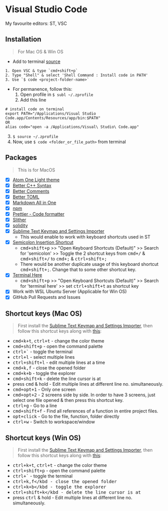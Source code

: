 # Visual Studio Code

My favourite editors: ST, VSC

## Installation
> For Mac OS & Win OS

* Add to terminal [source](https://stackoverflow.com/a/36882426)
```
1. Open VSC & type `cmd+shift+p`
2. Type "Shell" & select 'Shell Command : Install code in PATH'
3. Use `$ code <project-folder-name>`
```
* For permanence, follow this:
  1. Open profile in `$ subl ~/.zprofile`
  2. Add this line
```
# install code on terminal
export PATH="/Applications/Visual Studio Code.app/Contents/Resources/app/bin:$PATH"
OR
alias code="open -a /Applications/Visual\ Studio\ Code.app"
```
  3. `$ source ~/.zprofile`
  4. Now, use `$ code <folder_or_file_path>` from terminal

## Packages
> This is for MacOS

* [x] [Atom One Light theme](https://marketplace.visualstudio.com/items?itemName=akamud.vscode-theme-onelight)
* [x] [Better C++ Syntax](https://marketplace.visualstudio.com/items?itemName=jeff-hykin.better-cpp-syntax)
* [x] [Better Comments](https://marketplace.visualstudio.com/items?itemName=aaron-bond.better-comments)
* [x] [Better TOML](https://marketplace.visualstudio.com/items?itemName=bungcip.better-toml)
* [x] [Markdown All in One](https://marketplace.visualstudio.com/items?itemName=yzhang.markdown-all-in-one)
* [x] [npm](https://marketplace.visualstudio.com/items?itemName=eg2.vscode-npm-script) 
* [x] [Prettier - Code formatter](https://marketplace.visualstudio.com/items?itemName=SimonSiefke.prettier-vscode) 
* [x] [Slither](https://marketplace.visualstudio.com/items?itemName=trailofbits.slither-vscode)
* [x] [solidity](https://marketplace.visualstudio.com/items?itemName=JuanBlanco.solidity)
* [x] [Sublime Text Keymap and Settings Importer](https://marketplace.visualstudio.com/items?itemName=ms-vscode.sublime-keybindings)
  - This would enable to work with keyboard shortcuts used in ST
* [x] [Semicolon Insertion Shortcut](https://marketplace.visualstudio.com/items?itemName=chrisvltn.vs-code-semicolon-insertion)
  - <kbd>cmd+shift+p</kbd> >> "Open Keyboard Shortcuts (Default)" >> Search for 'semicolon' >> Toggle the 2 shortcut keys from <kbd>cmd+/</kbd> & <kbd>cmd+shift+/</kbd> to <kbd>cmd+;</kbd> & <kbd>ctrl+shift+;</kbd>
  - There would be another duplicate usage of this keyboard shortcut <kbd>cmd+shift+;</kbd>. Change that to some other shortcut key.
* [x] [Terminal Here](https://marketplace.visualstudio.com/items?itemName=Tyriar.vscode-terminal-here)
  -  <kbd>cmd+shift+p</kbd> >> "Open Keyboard Shortcuts (Default)" >> Search for 'terminal here' >> set <kbd>ctrl+shift+t</kbd> as shortcut key
* [x] Work with WSL Ubuntu Server (Applicable for Win OS)  
* [x] GitHub Pull Requests and Issues

## Shortcut keys (Mac OS)
> First install the [Sublime Text Keymap and Settings Importer](https://marketplace.visualstudio.com/items?itemName=ms-vscode.sublime-keybindings), then follow this shortcut keys along with [this](https://github.com/abhi3700/my_coding_toolkit/blob/master/sublime_all.md#shortcut-keys):

* <kbd>cmd+k+t</kbd>, <kbd>ctrl+t</kbd> - change the color theme
* <kbd>cmd+shift+p</kbd> - open the command palette
* <kbd>ctrl+`</kbd> - toggle the terminal
* <kbd>ctrl+l</kbd> - select multiple lines
* <kbd>ctrl+shift+l</kbd> - edit multiple lines at a time
* <kbd>cmd+k,f</kbd> - close the opened folder
* <kbd>cmd+k+b</kbd> - toggle the explorer
* <kbd>cmd+shift+k</kbd> - delete the line cursor is at
* press <kbd>cmd</kbd> & hold - Edit multiple lines at different line no. simultaneously.
* <kbd>cmd+opt+1</kbd> - Only one screen
* <kbd>cmd+opt+2</kbd> - 2 screens side by side. In order to have 3 screens, just select one file opened & then press this shortcut key.
* <kbd>ctrl+g</kbd> - Go to a line
* <kbd>cmd+shift+f</kbd> - Find all references of a function in entire project files.
* <kbd>opt+click</kbd> - Go to the file, function, folder directly
* <kbd>ctrl+w</kbd> - Switch to workspace/window

## Shortcut keys (Win OS)
> First install the [Sublime Text Keymap and Settings Importer](https://marketplace.visualstudio.com/items?itemName=ms-vscode.sublime-keybindings), then follow this shortcut keys along with [this](https://github.com/abhi3700/my_coding_toolkit/blob/master/sublime_all.md#shortcut-keys):

* <kbd>ctrl+k+t</kbd>, <kbd>ctrl+t</kbd> - change the color theme
* <kbd>ctrl+shift+p</kbd> - open the command palette
* <kbd>ctrl+`</kbd> - toggle the terminal
* <kbd>ctrl+k,f</kbd - close the opened folder
* <kbd>ctrl+k+b</kbd - toggle the explorer
* <kbd>ctrl+shift+k</kbd - delete the line cursor is at
* press <kbd>ctrl</kbd> & hold - Edit multiple lines at different line no. simultaneously.
